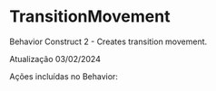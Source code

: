 # TransitionMovement
Behavior Construct 2 - Creates transition movement.

Atualização 03/02/2024

Ações incluídas no Behavior:
